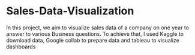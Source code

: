 # Sales-Data-Visualization
In this project, we aim to visualize sales data of a company on one year to answer to various Business questions. To achieve that, I used Kaggle to download data, Google collab to prepare data and tableau to visualize dashboards 
